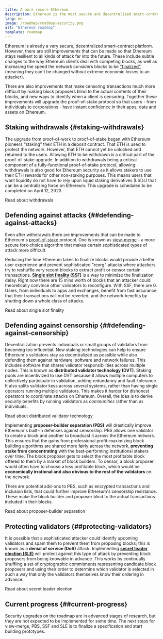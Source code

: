 ```yaml
---
title: A more secure Ethereum
description: Ethereum is the most secure and decentralized smart-contract platform in existence. However, there are still improvements that can be made so that Ethereum stays resilient to any level of attack far into the future.
lang: en
image: /roadmap/roadmap-security.png
alt: "Ethereum roadmap"
template: roadmap
---
```


Ethereum is already a very secure, decentralized smart-contract platform. However, there are still improvements that can be made so that Ethereum stays resilient to all kinds of attack far into the future. These include subtle changes to the way Ethereum clients deal with competing blocks, as well as increasing the speed the network considers blocks to be ["finalized"](/developers/docs/consensus-mechanisms/pos/#finality) (meaning they can't be changed without extreme economic losses to an attacker).

There are also improvements that make censoring transactions much more difficult by making block proposers blind to the actual contents of their blocks, and new ways to identify when a client is censoring. Together these improvements will upgrade the proof-of-stake protocol so that users - from individuals to corporations - have instant confidence in their apps, data and assets on Ethereum.

## Staking withdrawals \{#staking-withdrawals}

The upgrade from proof-of-work to proof-of-stake began with Ethereum pioneers “staking” their ETH in a deposit contract. That ETH is used to protect the network. However, that ETH cannot yet be unlocked and returned to the users. Allowing ETH to be withdrawn is a critical part of the proof-of-stake upgrade. In addition to withdrawals being a critical component of a fully-functional proof-of-stake protocol, allowing withdrawals is also good for Ethereum security as it allows stakers to use their ETH rewards for other non-staking purposes. This means users that want liquidity do not have to rely upon liquid staking derivatives (LSDs) that can be a centralizing force on Ethereum. This upgrade is scheduled to be completed on April 12, 2023.

<ButtonLink variant="outline-color" to="/staking/withdrawals/">Read about withdrawals</ButtonLink>

## Defending against attacks \{##defending-against-attacks}

Even after withdrawals there are improvements that can be made to Ethereum's [proof-of-stake](/developers/docs/consensus-mechanisms/pos/) protocol. One is known as [view-merge](https://ethresear.ch/t/view-merge-as-a-replacement-for-proposer-boost/13739) - a more secure fork-choice algorithm that makes certain sophisticated types of attack more difficult.

Reducing the time Ethereum takes to finalize blocks would provide a better user experience and prevent sophisticated "reorg" attacks where attackers try to reshuffle very recent blocks to extract profit or censor certain transactions. [**Single slot finality (SSF)**](/roadmap/single-slot-finality/) is a way to minimize the finalization delay. Right now there are 15 mins worth of blocks that an attacker could theoretically convince other validators to reconfigure. With SSF, there are 0. Users, from individuals to apps and exchanges, benefit from fast assurance that their transactions will not be reverted, and the network benefits by shutting down a whole class of attacks.

<ButtonLink variant="outline-color" to="/roadmap/single-slot-finality/">Read about single slot finality</ButtonLink>

## Defending against censorship \{##defending-against-censorship}

Decentralization prevents individuals or small groups of validators from becoming too influential. New staking technologies can help to ensure Ethereum's validators stay as decentralized as possible while also defending them against hardware, software and network failures. This includes software that shares validator responsibilities across multiple nodes. This is known as **distributed validator technology (DVT)**. Staking pools are incentivized to use DVT because it allows multiple computers to collectively participate in validation, adding redundancy and fault-tolerance. It also splits validator keys across several systems, rather than having single operators running multiple validators. This makes it harder for dishonest operators to coordinate attacks on Ethereum. Overall, the idea is to derive security benefits by running validators as _communities_ rather than as individuals.

<ButtonLink variant="outline-color" to="/staking/dvt/">Read about distributed validator technology</ButtonLink>

Implementing **proposer-builder separation (PBS)** will drastically improve Ethereum's built-in defenses against censorship. PBS allows one validator to create a block and another to broadcast it across the Ethereum network. This ensures that the gains from professional profit-maximizing block building algorithms are shared more fairly across the network, **preventing stake from concentrating** with the best-performing institutional stakers over time. The block proposer gets to select the most profitable block offered to them by a market of block builders. To censor, a block proposer would often have to choose a less profitable block, which would be **economically irrational and also obvious to the rest of the validators** on the network.

There are potential add-ons to PBS, such as encrypted transactions and inclusion lists, that could further improve Ethereum's censorship resistance. These make the block builder and proposer blind to the actual transactions included in their blocks.

<ButtonLink variant="outline-color" to="/roadmap/pbs/">Read about proposer-builder separation</ButtonLink>

## Protecting validators \{##protecting-validators}

It is possible that a sophisticated attacker could identify upcoming validators and spam them to prevent them from proposing blocks; this is known as a **denial of service (DoS)** attack. Implementing [**secret leader election (SLE)**](/roadmap/secret-leader-election) will protect against this type of attack by preventing block proposers from being knowable in advance. This works by continually shuffling a set of cryptographic commitments representing candidate block proposers and using their order to determine which validator is selected in such a way that only the validators themselves know their ordering in advance.

<ButtonLink variant="outline-color" to="/roadmap/secret-leader-election">Read about secret leader election</ButtonLink>

## Current progress \{##current-progress}

Security upgrades on the roadmap are in advanced stages of research, but they are not expected to be implemented for some time. The next steps for view-merge, PBS, SSF and SLE is to finalize a specification and start building prototypes.
